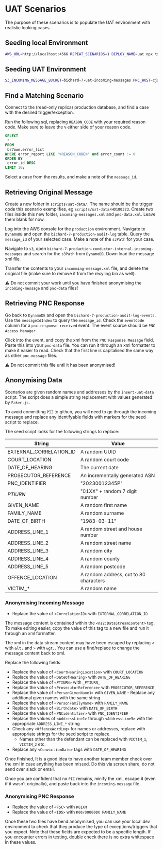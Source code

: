 # UAT Scenarios

The purpose of these scenarios is to populate the UAT environment with realistic looking cases.

## Seeding local Environment

```bash
AWS_URL=http://localhost:4566 REPEAT_SCENARIOS=1 DEPLOY_NAME=uat npx ts-node scripts/insert-uat-data.ts
```

## Seeding UAT Environment

```bash
S3_INCOMING_MESSAGE_BUCKET=bichard-7-uat-incoming-messages PNC_HOST=cjse-uat-bichard-7-pnc-emulator-75e8686f94f102b8.elb.eu-west-2.amazonaws.com PNC_PORT=3000 DEPLOY_NAME=uat REPEAT_SCENARIOS=1 aws-vault exec bichard7-shared-load-test -- npx ts-node scripts/insert-uat-data.ts
```

## Find a Matching Scenario

Connect to the (read-only replica) production database, and find a case with the desired trigger/exception.

Run the following sql, replacing `REASON_CODE` with your required reason code. Make sure to leave the `%` either side of your reason code.

```sql
SELECT
 *
FROM
 br7own.error_list
WHERE error_report LIKE '%REASON_CODE%' and error_count != 0
ORDER BY
 error_id DESC
LIMIT 10;
```

Select a case from the results, and make a note of the `message_id`.

## Retrieving Original Message

Create a new folder in `scripts/uat-data/`. The name should be the trigger code this scenario exemplifies, eg `scripts/uat-data/HO100323`. Create two files inside this new folder, `incoming-messages.xml` and `pnc-data.xml`. Leave them blank for now.

Log into the AWS console for the `production` environment. Navigate to `DynamoDB` and open the `bichard-7-production-audit-log` table. Query the `message_id` of your selected case. Make a note of the `s3Path` for your case.

Navigate to `s3`, open `bichard-7-production-conductor-internal-incoming-messages` and search for the `s3Path` from `DynamoDB`. Down load the message xml file.

Transfer the contents to your `incomming-message.xml` file, and delete the original file (make sure to remove it from the recyling bin as well).

:warning: Do not commit your work until you have finished anonymising the `incoming-message` and `pnc-data` files!

## Retrieving PNC Response

Go back to `DynamoDB` and open the `bichard-7-production-audit-log-events`. Use the `messageIdIndex` to query the `message_id`. Check the `eventCode` column for a `pnc.response-received` event. The event source should be `PNC Access Manager`.

Click into the event, and copy the xml from the `PNC Response Message` field. Paste this into your `pnc-data` file. You can run it through an xml formatter to make it easier to read. Check that the first line is capitalised the same way as other `pnc-message` files.

:warning: Do not commit this file until it has been anonymised!

## Anonymising Data

Scenarios are given random names and addresses by the `insert-uat-data` script. The script does a simple string replacement with values generated by `Faker.js`.

To avoid committing `PII` to github, you will need to go through the incoming message and replace any identifyable fields with markers for the seed script to replace.

The seed script looks for the following strings to replace:

| String                  | Value                                  |
| ----------------------- | -------------------------------------- |
| EXTERNAL_CORRELATION_ID | A random UUID                          |
| COURT_LOCATION          | A random court code                    |
| DATE_OF_HEARING         | The current date                       |
| PROSECUTOR_REFERENCE    | An incrementally generated ASN         |
| PNC_IDENTIFIER          | "20230012345P"                         |
| _PTIURN_                | "01XX" + random 7 digit number         |
| GIVEN_NAME              | A random first name                    |
| FAMILY_NAME             | A random surname                       |
| DATE_OF_BIRTH           | "1983-03-11"                           |
| ADDRESS_LINE_1          | A random street and house number       |
| ADDRESS_LINE_2          | A random street name                   |
| ADDRESS_LINE_3          | A random city                          |
| ADDRESS_LINE_4          | A random county                        |
| ADDRESS_LINE_5          | A random postcode                      |
| OFFENCE_LOCATION        | A random address, cut to 80 characters |
| VICTIM\_\*              | A random name                          |

### Anonymising Incoming Message

- Replace the value of `<CorrelationID>` with `EXTERNAL_CORRELATION_ID`

The message content is contained within the `<ns2:DataStreamContent>` tag. To make editing easier, copy the value of this tag to a new file and run it through an xml formatter.

The xml in the data stream content may have been escaped by replacing `<` with `&lt;` and `>` with `&gt;`. You can use a find/replace to change the message content back to xml.

Replace the following fields:

- Replace the value of `<CourtHearingLocation>` with `COURT_LOCATION`
- Replace the value of `<DateOfHearing>` with `DATE_OF_HEARING`
- Replace the value of `<PTIURN>` with `_PTIURN_`
- Replace the value of `<ProsecutorReference>` with `PROSECUTOR_REFERENCE`
- Replace the value of `<PersonGivenName1>` with `GIVEN_NAME` - Replace any additional given names with the same string
- Replace the value of `<PersonFamilyName>` with `FAMILY_NAME`
- Replace the value of `<Birthdate>` with `DATE_OF_BIRTH`
- Replace the value of `<PNCidentifier>` with `PNC_IDENTIFIER`
- Replace the values of `<AddressLine1>` through `<AddressLine5>` with the appropriate `ADDRESS_LINE_*` string
- Check any `<OffenceWording>` for names or addresses, replace with appropriate strings for the seed script to replace.
  - Names other than the defendant can be replaced with `VICTIM_1`, `VICTIM_2` etc.
- Replace any `<ConvictionDate>` tags with `DATE_OF_HEARING`

Once finished, It is a good idea to have another team member check over the xml in case anything has been missed. Do this via screen share, do not send over slack or email.

Once you are confident that no `PII` remains, minify the xml, escape it (even if it wasn't originally), and paste back into the `incoming-message` file.

### Anonymising PNC Response

- Replace the value of `<FSC>` with `K01XM`
- Replace the value of `<IDS>` with `K00/000000X FAMILY_NAME`

Once these two files have bend anonymised, you can use your local dev environment to check that they produce the type of exceptions/triggers that you expect. Note that these fields are expected to be a specific length. If you encounter errors in testing, double check there is no extra whitespace in these values.
